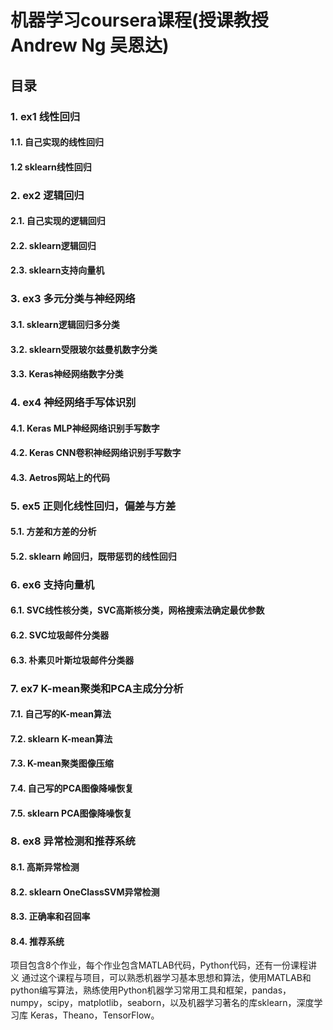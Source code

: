 
# 机器学习coursera课程(授课教授 Andrew Ng 吴恩达)
## 目录
### 1. ex1 线性回归
#### 1.1. 自己实现的线性回归
#### 1.2  sklearn线性回归
### 2. ex2 逻辑回归
#### 2.1. 自己实现的逻辑回归
#### 2.2. sklearn逻辑回归
#### 2.3. sklearn支持向量机  
### 3. ex3 多元分类与神经网络
#### 3.1. sklearn逻辑回归多分类
#### 3.2. sklearn受限玻尔兹曼机数字分类
#### 3.3. Keras神经网络数字分类
### 4. ex4 神经网络手写体识别
#### 4.1. Keras MLP神经网络识别手写数字
#### 4.2. Keras CNN卷积神经网络识别手写数字
#### 4.3. Aetros网站上的代码
### 5. ex5 正则化线性回归，偏差与方差
#### 5.1. 方差和方差的分析
#### 5.2. sklearn 岭回归，既带惩罚的线性回归
### 6. ex6 支持向量机
#### 6.1. SVC线性核分类，SVC高斯核分类，网格搜索法确定最优参数
#### 6.2. SVC垃圾邮件分类器
#### 6.3. 朴素贝叶斯垃圾邮件分类器
### 7. ex7 K-mean聚类和PCA主成分分析
#### 7.1. 自己写的K-mean算法
#### 7.2. sklearn K-mean算法
#### 7.3. K-mean聚类图像压缩
#### 7.4. 自己写的PCA图像降噪恢复
#### 7.5. sklearn PCA图像降噪恢复
### 8. ex8 异常检测和推荐系统
#### 8.1. 高斯异常检测
#### 8.2. sklearn OneClassSVM异常检测
#### 8.3. 正确率和召回率
#### 8.4. 推荐系统 
项目包含8个作业，每个作业包含MATLAB代码，Python代码，还有一份课程讲义
通过这个课程与项目，可以熟悉机器学习基本思想和算法，使用MATLAB和python编写算法，熟练使用Python机器学习常用工具和框架，pandas，numpy，scipy，matplotlib，seaborn，以及机器学习著名的库sklearn，深度学习库 Keras，Theano，TensorFlow。
